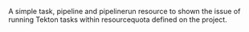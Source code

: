 A simple task, pipeline and pipelinerun resource to shown the issue of running Tekton tasks within resourcequota defined on the project.